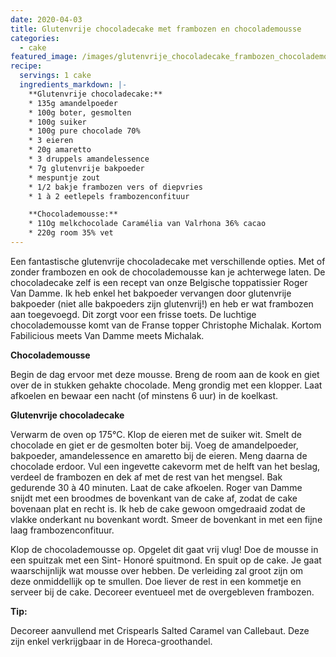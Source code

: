 ```yaml
---
date: 2020-04-03
title: Glutenvrije chocoladecake met frambozen en chocolademousse
categories:
  - cake
featured_image: /images/glutenvrije_chocoladecake_frambozen_chocolademousse800.jpg
recipe:
  servings: 1 cake
  ingredients_markdown: |-
    **Glutenvrije chocoladecake:**
    * 135g amandelpoeder
    * 100g boter, gesmolten
    * 100g suiker
    * 100g pure chocolade 70% 
    * 3 eieren
    * 20g amaretto
    * 3 druppels amandelessence
    * 7g glutenvrije bakpoeder
    * mespuntje zout    * 1/2 bakje frambozen vers of diepvries
    * 1 à 2 eetlepels frambozenconfituur

    **Chocolademousse:**
    * 11Og melkchocolade Caramélia van Valrhona 36% cacao
    * 220g room 35% vet
---
```

Een fantastische glutenvrije chocoladecake met verschillende opties.
Met of zonder frambozen en ook de chocolademousse kan je achterwege laten.
De chocoladecake zelf is een recept van onze Belgische toppatissier Roger Van Damme. Ik heb enkel het bakpoeder vervangen door glutenvrije bakpoeder (niet alle bakpoeders zijn glutenvrij!) en heb er wat frambozen aan toegevoegd. Dit zorgt voor een frisse toets.
De luchtige chocolademousse komt van de Franse topper Christophe Michalak.
Kortom Fabilicious meets Van Damme meets Michalak.


<!--more-->

**Chocolademousse**

Begin de dag ervoor met deze mousse.
Breng de room aan de kook en giet over de in stukken gehakte chocolade.
Meng grondig met een klopper.
Laat afkoelen en bewaar een nacht (of minstens 6 uur) in de koelkast.

**Glutenvrije chocoladecake**

Verwarm de oven op 175°C.
Klop de eieren met de suiker wit.
Smelt de chocolade en giet er de gesmolten boter bij.
Voeg de amandelpoeder, bakpoeder, amandelessence en amaretto bij de eieren.
Meng daarna de chocolade erdoor.
Vul een ingevette cakevorm met de helft van het beslag, verdeel de frambozen en dek af met de rest van het mengsel.
Bak gedurende 30 à 40 minuten.
Laat de cake afkoelen.
Roger van Damme snijdt met een broodmes de bovenkant van de cake af, zodat de cake bovenaan plat en recht is.
Ik heb de cake gewoon omgedraaid zodat de vlakke onderkant nu bovenkant wordt.
Smeer de bovenkant in met een fijne laag frambozenconfituur.

Klop de chocolademousse op. Opgelet dit gaat vrij vlug!
Doe de mousse in een spuitzak met een Sint- Honoré spuitmond.
En spuit op de cake. Je gaat waarschijnlijk wat mousse over hebben.
De verleiding zal groot zijn om deze onmiddellijk op te smullen.
Doe liever de rest in een kommetje en serveer bij de cake.
Decoreer eventueel met de overgebleven frambozen.

<b>Tip: </b> 

Decoreer aanvullend met Crispearls Salted Caramel van Callebaut. Deze zijn enkel verkrijgbaar in de Horeca-groothandel.





